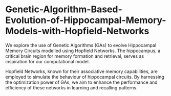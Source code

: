 # Genetic-Algorithm-Based-Evolution-of-Hippocampal-Memory-Models-with-Hopfield-Networks
We explore the use of Genetic Algorithms (GAs) to evolve Hippocampal Memory Circuits modelled using Hopfield Networks. The hippocampus, a critical brain region for memory formation and retrieval, serves as inspiration for our computational model. 

Hopfield Networks, known for their associative memory capabilities, are employed to simulate the behaviour of hippocampal circuits. By harnessing the optimization power of GAs, we aim to enhance the performance and efficiency of these networks in learning and recalling patterns.

